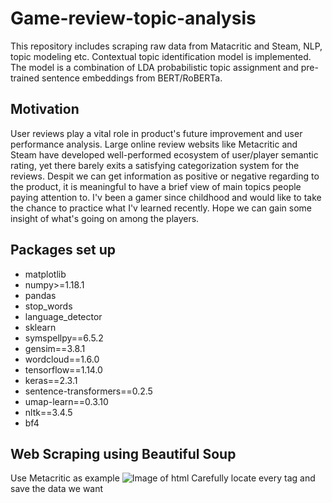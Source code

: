 # Game-review-topic-analysis
This repository includes scraping raw data from Matacritic and Steam, NLP, topic modeling etc. Contextual topic identification model is implemented. The model is a combination of LDA probabilistic topic assignment and pre-trained sentence embeddings from BERT/RoBERTa.
## Motivation
User reviews play a vital role in product's future improvement and user performance analysis. Large online review websits like Metacritic and Steam have developed well-performed ecosystem of user/player semantic rating, yet there barely exits a satisfying categorization system for the reviews. Despit we can get information as positive or negative regarding to the product, it is meaningful to have a brief view of main topics people paying attention to. I'v been a gamer since childhood and would like to take the chance to practice what I'v learned recently. Hope we can gain some insight of what's going on among the players.

## Packages set up

* matplotlib
* numpy>=1.18.1
* pandas
* stop_words
* language_detector
* sklearn
* symspellpy==6.5.2
* gensim==3.8.1
* wordcloud==1.6.0
* tensorflow==1.14.0
* keras==2.3.1
* sentence-transformers==0.2.5
* umap-learn==0.3.10
* nltk==3.4.5
* bf4

## Web Scraping using Beautiful Soup 
Use Metacritic as example
![Image of html](https://github.com/Aegeansea-lu/Game-review-topic-analysis/tree/master/pic/html.png)
Carefully locate every tag and save the data we want
